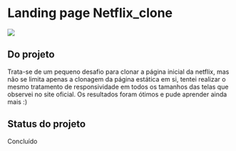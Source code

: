 # Landing page Netflix_clone

![](https://github.com/EmilcyFelipe/Netflix_clone/blob/master/K885Kn.gif)

## Do projeto
  Trata-se de um pequeno desafio para clonar a página inicial da netflix, mas não se limita apenas a clonagem da página estática em si, tentei realizar o mesmo tratamento de responsividade em todos os tamanhos das telas que observei no site oficial. Os resultados foram ótimos e pude aprender ainda mais :)
  
## Status do projeto
  Concluído
